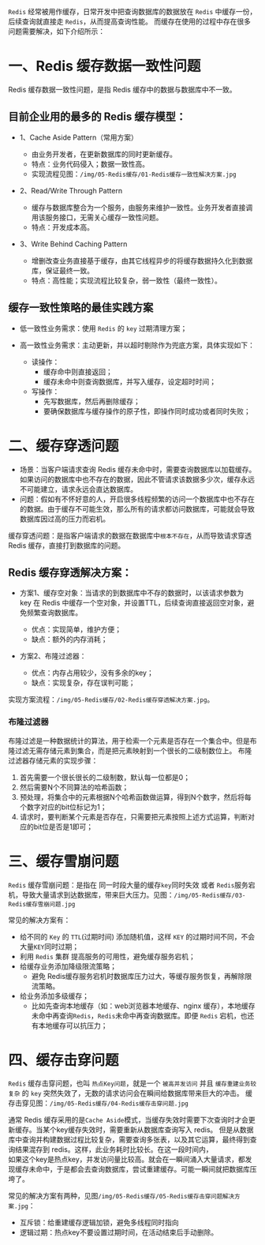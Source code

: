 
`Redis` 经常被用作缓存，日常开发中把查询数据库的数据放在 `Redis` 中缓存一份，后续查询就直接走 `Redis`，从而提高查询性能。
而缓存在使用的过程中存在很多问题需要解决，如下介绍所示：

# 一、Redis 缓存数据一致性问题
Redis 缓存数据一致性问题，是指 Redis 缓存中的数据与数据库中不一致。

## 目前企业用的最多的 Redis 缓存模型：

- 1、Cache Aside Pattern（常用方案）
  - 由业务开发者，在更新数据库的同时更新缓存。
  - 特点：业务代码侵入；数据一致性高。
  - 实现流程见图：`/img/05-Redis缓存/01-Redis缓存一致性解决方案.jpg`

- 2、Read/Write Through Pattern
  - 缓存与数据库整合为一个服务，由服务来维护一致性。业务开发者直接调用该服务接口，无需关心缓存一致性问题。
  - 特点：开发成本高。

- 3、Write Behind Caching Pattern
  - 增删改查业务直接基于缓存，由其它线程异步的将缓存数据持久化到数据库，保证最终一致。
  - 特点：高性能；实现流程比较复杂，弱一致性（最终一致性）。


## 缓存一致性策略的最佳实践方案

* 低一致性业务需求：使用 `Redis` 的 `key` 过期清理方案； 

* 高一致性业务需求：主动更新，并以超时剔除作为兜底方案，具体实现如下：
  - 读操作：
    - 缓存命中则直接返回；
    - 缓存未命中则查询数据库，并写入缓存，设定超时时间；
  - 写操作：
    - 先写数据库，然后再删除缓存； 
    - 要确保数据库与缓存操作的原子性，即操作同时成功或者同时失败；

# 二、缓存穿透问题
* 场景：当客户端请求查询 Redis 缓存未命中时，需要查询数据库以加载缓存。如果访问的数据库中也不存在的数据，因此不管请求该数据多少次，缓存永远不可能建立，请求永远会直达数据库。
* 问题：假如有不怀好意的人，开启很多线程频繁的访问一个数据库中也不存在的数据。由于缓存不可能生效，那么所有的请求都访问数据库，可能就会导致数据库因过高的压力而宕机。

缓存穿透问题：是指客户端请求的数据在数据库中`根本不存在`，从而导致请求穿透 Redis 缓存，直接打到数据库的问题。

## Redis 缓存穿透解决方案：
- 方案1、缓存空对象：当请求的到数据库中不存的数据时，以该请求参数为 key 在 Redis 中缓存一个空对象，并设置TTL，后续查询直接返回空对象，避免频繁查询数据库。
  - 优点：实现简单，维护方便；
  - 缺点：额外的内存消耗；

- 方案2、布隆过滤器：
  - 优点：内存占用较少，没有多余的key；
  - 缺点：实现复杂，存在误判可能；

实现方案流程：`/img/05-Redis缓存/02-Redis缓存穿透解决方案.jpg`。

### 布隆过滤器
布隆过滤是一种数据统计的算法，用于检索一个元素是否存在一个集合中。但是布隆过滤无需存储元素到集合，而是把元素映射到一个很长的二级制数位上。
布隆过滤器存储元素的实现步骤：
1. 首先需要一个很长很长的二级制数，默认每一位都是0； 
2. 然后需要N个不同算法的哈希函数； 
3. 预处理，将集合中的元素根据N个哈希函数做运算，得到N个数字，然后将每个数字对应的bit位标记为1； 
4. 请求时，要判断某个元素是否存在，只需要把元素按照上述方式运算，判断对应的bit位是否是1即可；


# 三、缓存雪崩问题
`Redis` 缓存雪崩问题：是指在 同一时段大量的缓存`key`同时失效 或者 `Redis`服务宕机，导致大量请求到达数据库，带来巨大压力。见图：`/img/05-Redis缓存/03-Redis缓存雪崩问题.jpg`

常见的解决方案有：
- 给不同的 `Key` 的 `TTL`(过期时间) 添加随机值，这样 `KEY` 的过期时间不同，不会大量`KEY`同时过期；
- 利用 `Redis` 集群 提高服务的可用性，避免缓存服务宕机；
- 给缓存业务添加降级限流策略；
  - 避免 Redis缓存服务宕机时数据库压力过大，等缓存服务恢复，再解除限流策略。
- 给业务添加多级缓存；
  - 比如先查询本地缓存（如：web浏览器本地缓存、nginx 缓存），本地缓存未命中再查询`Redis`，`Redis`未命中再查询数据库。即便 `Redis` 宕机，也还有本地缓存可以抗压力；


# 四、缓存击穿问题
`Redis` 缓存击穿问题，也叫 `热点Key问题`，就是一个 `被高并发访问` 并且 `缓存重建业务较复杂` 的 `key` 突然失效了，无数的请求访问会在瞬间给数据库带来巨大的冲击。
缓存击穿见图：`/img/05-Redis缓存/04-Redis缓存击穿问题.jpg` 

通常 Redis 缓存采用的是`Cache Aside`模式，当缓存失效时需要下次查询时才会更新缓存。当某个key缓存失效时，需要重新从数据库查询写入 redis。
但是从数据库中查询并构建数据过程比较复杂，需要查询多张表，以及其它运算，最终得到查询结果混存到 redis。这样，此业务耗时比较长。在这一段时间内，  
如果这个key是热点key，并发访问量比较高。就会在一瞬间涌入大量请求，都发现缓存未命中，于是都会去查询数据库，尝试重建缓存。可能一瞬间就把数据库压垮了。

常见的解决方案有两种，见图`/img/05-Redis缓存/05-Redis缓存击穿问题解决方案.jpg`：
- 互斥锁：给重建缓存逻辑加锁，避免多线程同时指向
- 逻辑过期：热点key不要设置过期时间，在活动结束后手动删除。
